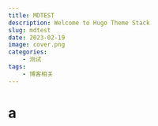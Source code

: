 ```yaml
---
title: MDTEST
description: Welcome to Hugo Theme Stack
slug: mdtest
date: 2023-02-19
image: cover.png
categories:
    - 测试
tags:
    - 博客相关
---
```

# a